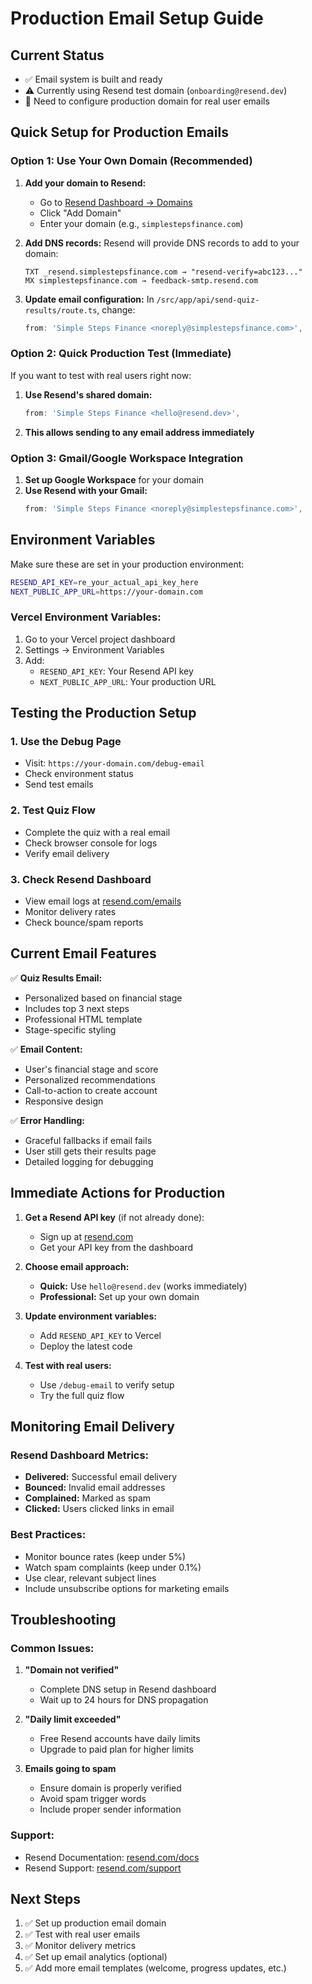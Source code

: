 # Production Email Setup Guide

## Current Status
- ✅ Email system is built and ready
- ⚠️ Currently using Resend test domain (`onboarding@resend.dev`)
- 🎯 Need to configure production domain for real user emails

## Quick Setup for Production Emails

### Option 1: Use Your Own Domain (Recommended)

1. **Add your domain to Resend:**
   - Go to [Resend Dashboard → Domains](https://resend.com/domains)
   - Click "Add Domain"
   - Enter your domain (e.g., `simplestepsfinance.com`)

2. **Add DNS records:**
   Resend will provide DNS records to add to your domain:
   ```
   TXT _resend.simplestepsfinance.com → "resend-verify=abc123..."
   MX simplestepsfinance.com → feedback-smtp.resend.com
   ```

3. **Update email configuration:**
   In `/src/app/api/send-quiz-results/route.ts`, change:
   ```typescript
   from: 'Simple Steps Finance <noreply@simplestepsfinance.com>',
   ```

### Option 2: Quick Production Test (Immediate)

If you want to test with real users right now:

1. **Use Resend's shared domain:**
   ```typescript
   from: 'Simple Steps Finance <hello@resend.dev>',
   ```

2. **This allows sending to any email address immediately**

### Option 3: Gmail/Google Workspace Integration

1. **Set up Google Workspace** for your domain
2. **Use Resend with your Gmail:**
   ```typescript
   from: 'Simple Steps Finance <noreply@simplestepsfinance.com>',
   ```

## Environment Variables

Make sure these are set in your production environment:

```bash
RESEND_API_KEY=re_your_actual_api_key_here
NEXT_PUBLIC_APP_URL=https://your-domain.com
```

### Vercel Environment Variables:
1. Go to your Vercel project dashboard
2. Settings → Environment Variables
3. Add:
   - `RESEND_API_KEY`: Your Resend API key
   - `NEXT_PUBLIC_APP_URL`: Your production URL

## Testing the Production Setup

### 1. Use the Debug Page
- Visit: `https://your-domain.com/debug-email`
- Check environment status
- Send test emails

### 2. Test Quiz Flow
- Complete the quiz with a real email
- Check browser console for logs
- Verify email delivery

### 3. Check Resend Dashboard
- View email logs at [resend.com/emails](https://resend.com/emails)
- Monitor delivery rates
- Check bounce/spam reports

## Current Email Features

✅ **Quiz Results Email:**
- Personalized based on financial stage
- Includes top 3 next steps
- Professional HTML template
- Stage-specific styling

✅ **Email Content:**
- User's financial stage and score
- Personalized recommendations
- Call-to-action to create account
- Responsive design

✅ **Error Handling:**
- Graceful fallbacks if email fails
- User still gets their results page
- Detailed logging for debugging

## Immediate Actions for Production

1. **Get a Resend API key** (if not already done):
   - Sign up at [resend.com](https://resend.com)
   - Get your API key from the dashboard

2. **Choose email approach:**
   - **Quick:** Use `hello@resend.dev` (works immediately)
   - **Professional:** Set up your own domain

3. **Update environment variables:**
   - Add `RESEND_API_KEY` to Vercel
   - Deploy the latest code

4. **Test with real users:**
   - Use `/debug-email` to verify setup
   - Try the full quiz flow

## Monitoring Email Delivery

### Resend Dashboard Metrics:
- **Delivered:** Successful email delivery
- **Bounced:** Invalid email addresses
- **Complained:** Marked as spam
- **Clicked:** Users clicked links in email

### Best Practices:
- Monitor bounce rates (keep under 5%)
- Watch spam complaints (keep under 0.1%)
- Use clear, relevant subject lines
- Include unsubscribe options for marketing emails

## Troubleshooting

### Common Issues:

1. **"Domain not verified"**
   - Complete DNS setup in Resend dashboard
   - Wait up to 24 hours for DNS propagation

2. **"Daily limit exceeded"**
   - Free Resend accounts have daily limits
   - Upgrade to paid plan for higher limits

3. **Emails going to spam**
   - Ensure domain is properly verified
   - Avoid spam trigger words
   - Include proper sender information

### Support:
- Resend Documentation: [resend.com/docs](https://resend.com/docs)
- Resend Support: [resend.com/support](https://resend.com/support)

## Next Steps

1. ✅ Set up production email domain
2. ✅ Test with real user emails  
3. ✅ Monitor delivery metrics
4. ✅ Set up email analytics (optional)
5. ✅ Add more email templates (welcome, progress updates, etc.)